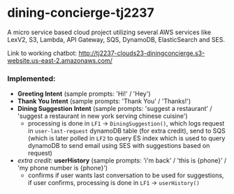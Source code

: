 # dining-concierge-tj2237
A micro service based cloud project utilizing several AWS services like LexV2, S3, Lambda, API Gateway, SQS, DynamoDB, ElasticSearch and SES.

Link to working chatbot:
http://tj2237-clouds23-diningconcierge.s3-website.us-east-2.amazonaws.com/

### Implemented:
- **Greeting Intent** (sample prompts: 'Hi!' / 'Hey')  
- **Thank You Intent** (sample prompts: 'Thank You' / 'Thanks!')  
- **Dining Suggestion Intent** (sample prompts: 'suggest a restaurant' / 'suggest a restaurant in new york serving chinese cuisine')  
  - processing is done in `LF1` -> `DiningSuggestion()`, which logs request in `user-last-request` dynamoDB table (for extra credit), send to SQS (which is later polled in `LF2` to query ES index which is used to query dynamoDB to send email using SES with suggestions based on request)
- *extra credit:* **userHistory** (sample prompts: 'i'm back' / 'this is {phone}' / 'my phone number is {phone}')  
  - confirms if user wants last conversation to be used for suggestions, if user confirms, processing is done in `LF1` -> `userHistory()`
